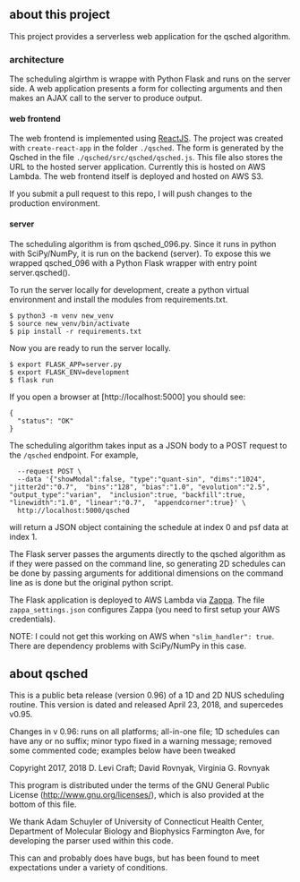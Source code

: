 ## about this project

This project provides a serverless web application for the qsched algorithm.

### architecture

The scheduling algirthm is wrappe with Python Flask and runs on the server side.
A web application presents a form for collecting arguments and then makes an
AJAX call to the server to produce output.

#### web frontend

The web frontend is implemented using [ReactJS](https://reactjs.org/). The
project was created with `create-react-app` in the folder `./qsched`. The 
form is generated by the Qsched in the file `./qsched/src/qsched/qsched.js`.
This file also stores the URL to the hosted server application. Currently
this is hosted on AWS Lambda. The web frontend itself is deployed and hosted
on AWS S3.

If you submit a pull request to this repo, I will push changes to the production
environment.

#### server
The scheduling algorithm is from qsched_096.py. Since it runs in python with
SciPy/NumPy, it is run on the backend (server). To expose this we wrapped
qsched_096 with a Python Flask wrapper with entry point server.qsched().

To run the server locally for development, create a python virtual environment
and install the modules from requirements.txt.

```
$ python3 -m venv new_venv
$ source new_venv/bin/activate
$ pip install -r requirements.txt
```

Now you are ready to run the server locally.
```
$ export FLASK_APP=server.py
$ export FLASK_ENV=development
$ flask run
```

If you open a browser at [http://localhost:5000] you should see:
```
{
  "status": "OK"
}
```

The scheduling algorithm takes input as a JSON body to a POST request to the `/qsched` endpoint. For example,
```$ curl -H "Content-Type: application/json" \
  --request POST \
  --data '{"showModal":false, "type":"quant-sin", "dims":"1024", "jitter2d":"0.7",  "bins":"128", "bias":"1.0", "evolution":"2.5", "output_type":"varian",  "inclusion":true, "backfill":true, "linewidth":"1.0", "linear":"0.7",  "appendcorner":true}' \
  http://localhost:5000/qsched
```
will return a JSON object containing the schedule at index 0 and psf data at
index 1.

The Flask server passes the arguments directly to the qsched algorithm as if
they were passed on the command line, so generating 2D schedules can be done by
passing arguments for additional dimensions on the command line as is done
but the original python script.

The Flask application is deployed to AWS Lambda via [Zappa](https://github.com/Miserlou/Zappa). The file `zappa_settings.json`
configures Zappa (you need to first setup your AWS credentials).

NOTE: I could not get this working on AWS when `"slim_handler": true`. There
are dependency problems with SciPy/NumPy in this case.

## about qsched

This is a public beta release (version 0.96) of a 1D and 2D NUS scheduling routine.
This version is dated and released April 23, 2018, and supercedes v0.95.

Changes in v 0.96: runs on all platforms; all-in-one file; 1D schedules can have any or no suffix;
                   minor typo fixed in a warning message; removed some commented code; examples below
                   have been tweaked

Copyright 2017, 2018 D. Levi Craft; David Rovnyak, Virginia G. Rovnyak

This program is distributed under the terms of the GNU General Public License (http://www.gnu.org/licenses/),
which is also provided at the bottom of this file.

We thank Adam Schuyler of University of Connecticut Health Center, Department of Molecular Biology and
Biophysics Farmington Ave, for developing the parser used within this code.

This can and probably does have bugs, but has been found to meet expectations under a variety of conditions.
